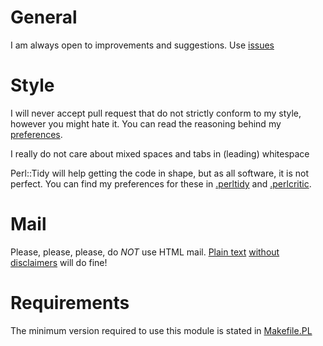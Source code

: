 # General

I am always open to improvements and suggestions.
Use [issues](https://github.com/CPAN-Security/Net-CVE-Peek/issues)

# Style

I will never accept pull request that do not strictly conform to my
style, however you might hate it. You can read the reasoning behind
my [preferences](http://tux.nl/style.html).

I really do not care about mixed spaces and tabs in (leading) whitespace

Perl::Tidy will help getting the code in shape, but as all software, it
is not perfect. You can find my preferences for these in
[.perltidy](https://github.com/CPAN-Security/Release-Checklist/blob/master/.perltidyrc) and
[.perlcritic](https://github.com/CPAN-Security/Release-Checklist/blob/master/.perlcriticrc).

# Mail

Please, please, please, do *NOT* use HTML mail.
[Plain text](https://useplaintext.email)
[without](http://www.goldmark.org/jeff/stupid-disclaimers/)
[disclaimers](https://www.economist.com/business/2011/04/07/spare-us-the-e-mail-yada-yada)
will do fine!

# Requirements

The minimum version required to use this module is stated in
[Makefile.PL](./Makefile.PL)
